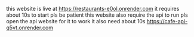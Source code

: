 this website is live at https://restaurants-e0ol.onrender.com
it requires about 10s to start pls be patient
this website also require the api to run pls open the api website for it to work it also need about 10s https://cafe-api-q5vt.onrender.com 
